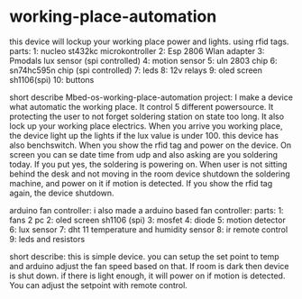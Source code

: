 # working-place-automation
this device will lockup your working place power and lights. using rfid tags.
parts:
1: nucleo st432kc microkontroller
2: Esp 2806 Wlan adapter
3: Pmodals lux sensor (spi controlled)
4: motion sensor
5: uln 2803 chip
6: sn74hc595n chip (spi controlled)
7: leds
8: 12v relays
9: oled screen sh1106(spi)
10: buttons


short describe Mbed-os-working-place-automation project:
 I make a device what automatic the working place. It control 5 different powersource. It protecting the user to not forget soldering station on state too long. It also lock up your working place electrics. When you arrive you working place, the device light up the lights if the lux value is under  100. this device has also benchswitch. When you show the rfid tag and power on the device. On screen you can se date time from udp and also asking are you soldering today. If you put yes, the soldering is powering on. When user is not sitting behind the desk and not moving in the room device shutdown the soldering machine, and power on it if motion is detected. If you show the rfid tag again, the device shutdown. 

arduino fan controller:
 i also made a arduino based fan controller:
 parts:
 1: fans 2 pc
 2: oled screen sh1106 (spi)
 3: mosfet
 4: diode
 5: motion detector
 6: lux sensor
 7: dht 11 temperature and humidity sensor
 8: ir remote control
 9: leds and resistors

 short describe:
 this is simple device. you can setup the set point to temp and arduino adjust the fan speed based on that. If room is dark then device is shut down. if there is light
 enough, it will power on if motion is detected. You can adjust the setpoint with remote control.

 
